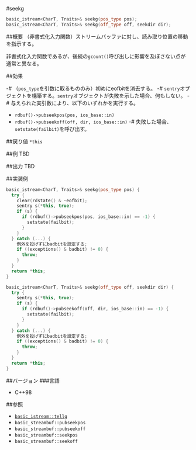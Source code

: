 #seekg
```cpp
basic_istream<CharT, Traits>& seekg(pos_type pos);
basic_istream<CharT, Traits>& seekg(off_type off, seekdir dir);
```

##概要
（非書式化入力関数）ストリームバッファに対し、読み取り位置の移動を指示する。

非書式化入力関数であるが、後続の`gcount()`呼び出しに影響を及ぼさない点が通常と異なる。

##効果

-# （`pos_type`を引数に取るもののみ）初めにeofbitを消去する。
-# `sentry`オブジェクトを構築する。`sentry`オブジェクトが失敗を示した場合、何もしない。
-# 与えられた実引数により、以下のいずれかを実行する。
 - `rdbuf()->pubseekpos(pos, ios_base::in)`
 - `rdbuf()->pubseekoff(off, dir, ios_base::in)`
-# 失敗した場合、`setstate(failbit)`を呼び出す。

##戻り値
`*this`

##例
TBD

##出力
TBD

##実装例
```cpp
basic_istream<CharT, Traits>& seekg(pos_type pos) {
  try {
    clear(rdstate() & ~eofbit);
    sentry s(*this, true);
    if (s) {
      if (rdbuf()->pubseekpos(pos, ios_base::in) == -1) {
        setstate(failbit);
      }
    }
  } catch (...) {
    例外を投げずにbadbitを設定する;
    if ((exceptions() & badbit) != 0) {
      throw;
    }
  }
  return *this;
}

basic_istream<CharT, Traits>& seekg(off_type off, seekdir dir) {
  try {
    sentry s(*this, true);
    if (s) {
      if (rdbuf()->pubseekoff(off, dir, ios_base::in) == -1) {
        setstate(failbit);
      }
    }
  } catch (...) {
    例外を投げずにbadbitを設定する;
    if ((exceptions() & badbit) != 0) {
      throw;
    }
  }
  return *this;
}
```

##バージョン
###言語
- C++98

##参照

- [`basic_istream::tellg`](./tellg.md)
- `basic_streambuf::pubseekpos`
- `basic_streambuf::pubseekoff`
- `basic_streambuf::seekpos`
- `basic_streambuf::seekoff`
